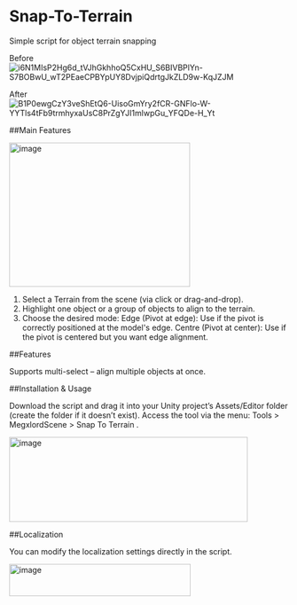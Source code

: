 # Snap-To-Terrain
Simple script for object terrain snapping

Before
![i6N1MIsP2Hg6d_tVJhGkhhoQ5CxHU_S6BIVBPlYn-S7BOBwU_wT2PEaeCPBYpUY8DvjpiQdrtgJkZLD9w-KqJZJM](https://github.com/user-attachments/assets/fa4f0d8a-da93-414b-8edc-7f8018350bf6)

After
![B1P0ewgCzY3veShEtQ6-UisoGmYry2fCR-GNFlo-W-YYTls4tFb9trmhyxaUsC8PrZgYJI1mlwpGu_YFQDe-H_Yt](https://github.com/user-attachments/assets/dc093f7a-8441-43a9-a75f-721056eacf7c)

##Main Features

<img width="326" height="260" alt="image" src="https://github.com/user-attachments/assets/688ff88d-f395-4263-8bb5-c2b70e10d7ce " />

1. Select a Terrain from the scene (via click or drag-and-drop).
2. Highlight one object or a group of objects to align to the terrain.
3. Choose the desired mode:
    Edge (Pivot at edge): Use if the pivot is correctly positioned at the model's edge.
    Centre (Pivot at center): Use if the pivot is centered but you want edge alignment.

##Features

Supports multi-select – align multiple objects at once.

##Installation & Usage

Download the script and drag it into your Unity project’s Assets/Editor folder (create the folder if it doesn’t exist).
Access the tool via the menu: Tools > MegxlordScene > Snap To Terrain .

<img width="430" height="153" alt="image" src="https://github.com/user-attachments/assets/841e1bf7-590c-4700-8f64-109dd18151fa " />

##Localization

You can modify the localization settings directly in the script.

<img width="327" height="58" alt="image" src="https://github.com/user-attachments/assets/0db49e91-de94-4022-8901-559d9f54994a " />
